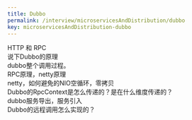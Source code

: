 ```yaml
---
title: Dubbo
permalink: /interview/microservicesAndDistribution/dubbo
key: microservicesAndDistribution-dubbo
---
```


HTTP 和 RPC  
说下Dubbo的原理  
dubbo整个调用过程。  
RPC原理，netty原理    
netty，如何避免的NIO空循环，零拷贝  
Dubbo的RpcContext是怎么传递的？是在什么维度传递的？  
dubbo服务导出，服务引入  
Dubbo的远程调用怎么实现的？   